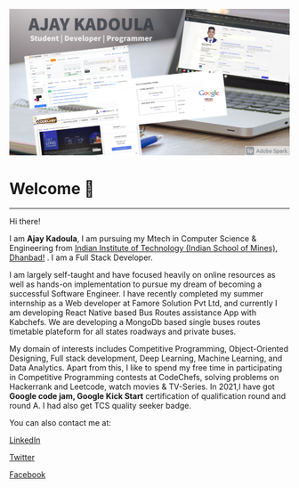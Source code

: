 
![alt text](https://github.com/AjayKadoula/AjayKadoula/blob/0078af4dbbd1139f93cecdd65045dfdfd2668f83/ak_bg.png)





<h1> Welcome  👋</h1><hr>

Hi there! 

I am <b>Ajay Kadoula</b>, I am pursuing my Mtech in Computer Science & Engineering from [Indian Institute of Technology (Indian School of Mines), Dhanbad!](https://iitism.ac.in/) . I am a Full Stack Developer.

I am largely self-taught and have focused heavily on online resources as well as hands-on implementation to pursue my dream of becoming a successful Software Engineer. I have recently completed my summer internship as a Web developer at Famore Solution Pvt Ltd, and currently I am developing React Native based Bus Routes assistance App with Kabchefs. We are developing a MongoDb based single buses routes timetable plateform for all states roadways and private buses.

My domain of interests includes Competitive Programming, Object-Oriented Designing, Full stack development, Deep Learning, Machine Learning, and Data Analytics. Apart from this, I like to spend my free time in participating in Competitive Programming contests at CodeChefs, solving problems on Hackerrank and Leetcode, watch movies & TV-Series. In 2021,I have got <b>Google code jam, Google Kick Start</b> certification of qualification round and round A. I had also get TCS quality seeker badge.



You can also contact me at:


[LinkedIn](https://www.linkedin.com/in/ajaykadoula/) 

[Twitter](https://stackoverflow.com/users/9614482/ajay-kadoula) 


[Facebook](https://www.facebook.com/ajay.kadoula.39/) 
